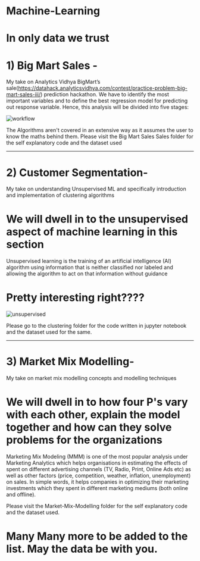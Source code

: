 # Machine-Learning
# In only data we trust

# 1) Big Mart Sales - 
My take on Analytics Vidhya BigMart’s sale(https://datahack.analyticsvidhya.com/contest/practice-problem-big-mart-sales-iii/) 
prediction hackathon.
We have  to identify the most important variables and to define the best regression model for predicting 
out response variable.
Hence, this analysis will be divided into five stages:

![workflow](https://user-images.githubusercontent.com/45167372/73745321-bf56b600-4778-11ea-9794-760eede39210.png)

The Algorithms aren't covered in an extensive way as it assumes the user to know the maths behind them.
Please visit the Big Mart Sales Sales folder for the self explanatory code and the dataset used

-----------------------------------------------------------------------------------------------------------------------------------------

# 2) Customer Segmentation-
  My take on understanding Unsupervised ML and specifically introduction and implementation of clustering algorithms
  
  # We will dwell in to the unsupervised aspect of machine learning in this section


   
  Unsupervised learning is the training of an artificial intelligence (AI) algorithm using information that is neither classified     nor labeled and allowing the algorithm to act on that information without guidance



  # Pretty interesting right????   
  
  ![unsupervised](https://user-images.githubusercontent.com/45167372/74805633-b08c0980-5309-11ea-88bc-8b9f492db0c3.gif)
  
  
  Please go to the clustering folder for the code written in jupyter notebook and the dataset used for the same.
  
  
-----------------------------------------------------------------------------------------------------------------------------------------

# 3) Market Mix Modelling-
  My take on market mix modelling concepts and modelling techniques
  
  # We will dwell in to  how four P's vary with each other, explain the model together and how can they solve problems for the organizations

  Marketing Mix Modeling (MMM) is one of the most popular analysis under Marketing Analytics which helps organisations in estimating the   effects of spent on different advertising channels (TV, Radio, Print, Online Ads etc) as well as other factors (price, competition,     weather, inflation, unemployment) on sales. In simple words, it helps companies in optimizing their marketing investments which they     spent in different marketing mediums (both online and offline).
  
  Please visit the Market-Mix-Modelling folder for the self explanatory code and the dataset used.
  
  
  
  
  
  
 # Many Many more to be added to the list. May the data be with you.

